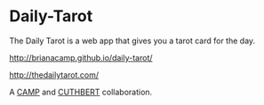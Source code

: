 # Daily-Tarot

The Daily Tarot is a web app that gives you a tarot card for the day. 

http://brianacamp.github.io/daily-tarot/

http://thedailytarot.com/

A [CAMP](http://brianacamp.github.io) and [CUTHBERT](http://www.icuthy.com) collaboration.